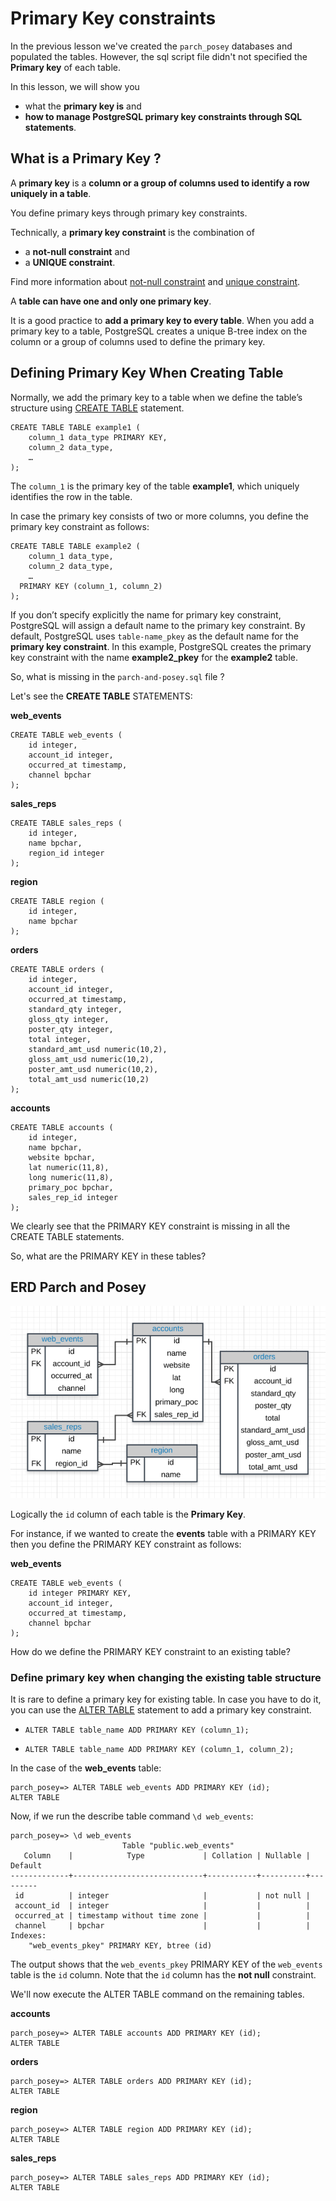 # Primary Key constraints

In the previous lesson we've created the `parch_posey` databases and populated the tables. However, the sql script file didn't not specified the **Primary key** of each table.

In this lesson, we will show you

- what the **primary key is** and
- **how to manage PostgreSQL primary key constraints through SQL statements**.

## What is a Primary Key ?

A **primary key** is a **column or a group of columns used to identify a row uniquely in a table**.

You define primary keys through primary key constraints.

Technically, a **primary key constraint** is the combination of
- a **not-null constraint** and
- a **UNIQUE constraint**.

Find more information about [not-null constraint](https://www.postgresqltutorial.com/postgresql-tutorial/postgresql-not-null-constraint/) and [unique constraint](https://www.postgresqltutorial.com/postgresql-tutorial/postgresql-unique-constraint/).

A **table can have one and only one primary key**.

It is a good practice to **add a primary key to every table**. When you add a primary key to a table, PostgreSQL creates a unique B-tree index on the column or a group of columns used to define the primary key.

## Defining Primary Key When Creating Table

Normally, we add the primary key to a table when we define the table’s structure using [CREATE TABLE](https://www.postgresqltutorial.com/postgresql-tutorial/postgresql-create-table/) statement.

```console
CREATE TABLE TABLE example1 (
	column_1 data_type PRIMARY KEY,
	column_2 data_type,
	…
);
```

The `column_1` is the primary key of the table **example1**, which uniquely identifies the row in the table.

In case the primary key consists of two or more columns, you define the primary key constraint as follows:

```console
CREATE TABLE TABLE example2 (
	column_1 data_type,
	column_2 data_type,
	…
  PRIMARY KEY (column_1, column_2)
);
```

If you don’t specify explicitly the name for primary key constraint, PostgreSQL will assign a default name to the primary key constraint. By default, PostgreSQL uses `table-name_pkey` as the default name for the **primary key constraint**. In this example, PostgreSQL creates the primary key constraint with the name **example2_pkey** for the **example2** table.

So, what is missing in the `parch-and-posey.sql` file ?

Let's see the **CREATE TABLE** STATEMENTS:


**web_events**

```console
CREATE TABLE web_events (
	id integer,
	account_id integer,
	occurred_at timestamp,
	channel bpchar
);
```
**sales_reps**

```console
CREATE TABLE sales_reps (
	id integer,
	name bpchar,
	region_id integer
);
```
**region**

```console
CREATE TABLE region (
	id integer,
	name bpchar
);
```

**orders**

```console
CREATE TABLE orders (
	id integer,
	account_id integer,
	occurred_at timestamp,
	standard_qty integer,
	gloss_qty integer,
	poster_qty integer,
	total integer,
	standard_amt_usd numeric(10,2),
	gloss_amt_usd numeric(10,2),
	poster_amt_usd numeric(10,2),
	total_amt_usd numeric(10,2)
);
```

**accounts**

```console
CREATE TABLE accounts (
	id integer,
	name bpchar,
	website bpchar,
	lat numeric(11,8),
	long numeric(11,8),
	primary_poc bpchar,
	sales_rep_id integer
);
```

We clearly see that the PRIMARY KEY constraint is missing in all the CREATE TABLE statements.

So, what are the PRIMARY KEY in these tables?

## ERD Parch and Posey

![parch and posey erd](../01_basic_sql/images/03_erd_parchposey.png)

Logically the `id` column of each table is the **Primary Key**.

For instance, if we wanted to create the **events** table with a PRIMARY KEY then you define the PRIMARY KEY constraint as follows:

**web_events**

```console
CREATE TABLE web_events (
	id integer PRIMARY KEY,
	account_id integer,
	occurred_at timestamp,
	channel bpchar
);
```

How do we define the PRIMARY KEY constraint to an existing table?

### Define primary key when changing the existing table structure

It is rare to define a primary key for existing table. In case you have to do it, you can use the [ALTER TABLE](https://www.postgresqltutorial.com/postgresql-tutorial/postgresql-alter-table/) statement to add a primary key constraint.

- `ALTER TABLE table_name ADD PRIMARY KEY (column_1);`

- `ALTER TABLE table_name ADD PRIMARY KEY (column_1, column_2);`

In the case of the **web_events** table:

```console
parch_posey=> ALTER TABLE web_events ADD PRIMARY KEY (id);
ALTER TABLE
```

Now, if we run the describe table command `\d web_events`:

```console
parch_posey=> \d web_events
                         Table "public.web_events"
   Column    |            Type             | Collation | Nullable | Default
-------------+-----------------------------+-----------+----------+---------
 id          | integer                     |           | not null |
 account_id  | integer                     |           |          |
 occurred_at | timestamp without time zone |           |          |
 channel     | bpchar                      |           |          |
Indexes:
    "web_events_pkey" PRIMARY KEY, btree (id)
```

The output shows that the `web_events_pkey` PRIMARY KEY of the `web_events` table is the `id` column. Note that the `id` column has the **not null** constraint.

We'll now execute the ALTER TABLE command on the remaining tables.

**accounts**

```console
parch_posey=> ALTER TABLE accounts ADD PRIMARY KEY (id);
ALTER TABLE
```

**orders**

```console
parch_posey=> ALTER TABLE orders ADD PRIMARY KEY (id);
ALTER TABLE
```

**region**

```console
parch_posey=> ALTER TABLE region ADD PRIMARY KEY (id);
ALTER TABLE
```

**sales_reps**

```console
parch_posey=> ALTER TABLE sales_reps ADD PRIMARY KEY (id);
ALTER TABLE
```
